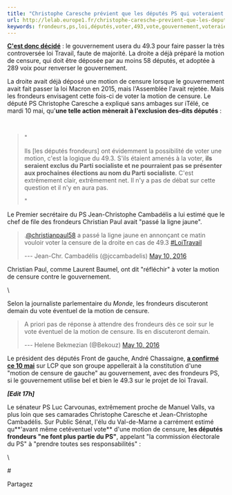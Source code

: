 ```yaml
---
title: "Christophe Caresche prévient que les députés PS qui voteraient la motion de censure de la droite seraient exclus du parti"
url: http://lelab.europe1.fr/christophe-caresche-previent-que-les-deputes-ps-qui-voteraient-la-motion-de-censure-de-la-droite-seraient-exclus-du-parti-2741410
keywords: frondeurs,ps,loi,députés,voter,493,vote,gouvernement,voteraient,christophe,motion,parti,exclus,censure,prévient,caresche
---
```

[**C'est donc décidé**](https://lelab.europe1.fr/loi-travail-et-le-gouvernement-degaine-finalement-sans-surprise-le-493-2741296) : le gouvernement usera du 49.3 pour faire passer la très controversée loi Travail, faute de majorité. La droite a déjà préparé la motion de censure, qui doit être déposée par au moins 58 députés, et adoptée à 289 voix pour renverser le gouvernement.

La droite avait déjà déposé une motion de censure lorsque le gouvernement avait fait passer la loi Macron en 2015, mais l'Assemblée l'avait rejetée. Mais les frondeurs envisagent cette fois-ci de voter la motion de censure. Le député PS Christophe Caresche a expliqué sans ambages sur iTélé, ce mardi 10 mai, qu'**une telle action mènerait à l'exclusion des-dits députés** :

 

> \"
>
> Ils \[les députés frondeurs\] ont évidemment la possibilité de voter une motion, c\'est la logique du 49.3. S\'ils étaient amenés à la voter, **ils seraient exclus du Parti socialiste et ne pourraient pas se présenter aux prochaines élections au nom du Parti socialiste**. C'est extrêmement clair, extrêmement net. Il n'y a pas de débat sur cette question et il n'y en aura pas.
>
> \"

Le Premier secrétaire du PS Jean-Christophe Cambadélis a lui estimé que le chef de file des frondeurs Christian Paul avait \"passé la ligne jaune\".

> .[\@christianpaul58](https://twitter.com/christianpaul58) a passé la ligne jaune en annonçant ce matin vouloir voter la censure de la droite en cas de 49.3 [\#LoiTravail](https://twitter.com/hashtag/LoiTravail?src=hash)
>
> --- Jean-Chr. Cambadélis (\@jccambadelis) [May 10, 2016](https://twitter.com/jccambadelis/status/729953173063008256)

Christian Paul, comme Laurent Baumel, ont dit \"réfléchir\" à voter la motion de censure contre le gouvernement.

\

Selon la journaliste parlementaire du *Monde*, les frondeurs discuteront demain du vote éventuel de la motion de censure.

> A priori pas de réponse à attendre des frondeurs dès ce soir sur le vote éventuel de la motion de censure. Ils en discuteront demain.
>
> --- Helene Bekmezian (\@Bekouz) [May 10, 2016](https://twitter.com/Bekouz/status/730028404565803008)

Le président des députés Front de gauche, André Chassaigne, [**a confirmé ce 10 mai**](https://www.europe1.fr/politique/loi-travail-lr-et-udi-prets-a-repliquer-au-493-par-une-motion-de-censure-contre-le-gouvernement-2741353) sur LCP que son groupe appellerait à la constitution d\'une \"motion de censure de gauche\" au gouvernement, avec des frondeurs PS, si le gouvernement utilise bel et bien le 49.3 sur le projet de loi Travail.

***\[Edit 17h\]***

Le sénateur PS Luc Carvounas, extrêmement proche de Manuel Valls, va plus loin que ses camarades Christophe Caresche et Jean-Christophe Cambadélis. Sur Public Sénat, l\'élu du Val-de-Marne a carrément estimé qu**\'avant même cetéventuel vote** d\'une motion de censure, **les députés frondeurs \"ne font plus partie du PS\"**, appelant \"la commission électorale du PS\" à \"prendre toutes ses responsabilités\" :

\

\#

Partagez
